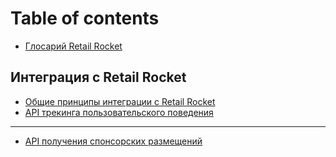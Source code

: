 # Table of contents

* [Глосарий Retail Rocket](README.md)

## Интеграция с Retail Rocket

* [Общие принципы интеграции с Retail Rocket](integraciya-s-retail-rocket/obshie-principy-integracii-s-retail-rocket.md)
* [API трекинга пользовательского поведения](integraciya-s-retail-rocket/http-tracking-api.md)

---

* [API получения спонсорских размещений](api-sponsorskikh-razmeshenii.md)

